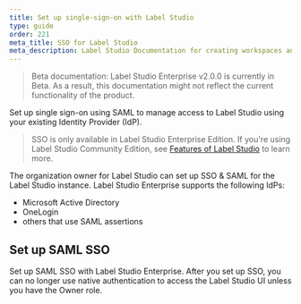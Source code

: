 ```yaml
---
title: Set up single-sign-on with Label Studio
type: guide
order: 221
meta_title: SSO for Label Studio
meta_description: Label Studio Documentation for creating workspaces and organizations for your data labeling, machine learning, and data science projects.
---
```


> Beta documentation: Label Studio Enterprise v2.0.0 is currently in Beta. As a result, this documentation might not reflect the current functionality of the product.

Set up single sign-on using SAML to manage access to Label Studio using your existing Identity Provider (IdP). 

> SSO is only available in Label Studio Enterprise Edition. If you're using Label Studio Community Edition, see [Features of Label Studio](label_studio_compare.html) to learn more.

The organization owner for Label Studio can set up SSO & SAML for the Label Studio instance. Label Studio Enterprise supports the following IdPs:
- Microsoft Active Directory
- OneLogin
- others that use SAML assertions

## Set up SAML SSO
Set up SAML SSO with Label Studio Enterprise. After you set up SSO, you can no longer use native authentication to access the Label Studio UI unless you have the Owner role. 








